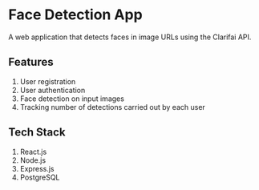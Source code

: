 # Face Detection App

A web application that detects faces in image URLs using the Clarifai API.

## Features
1. User registration
2. User authentication
3. Face detection on input images
4. Tracking number of detections carried out by each user

## Tech Stack
1. React.js
2. Node.js
2. Express.js
4. PostgreSQL